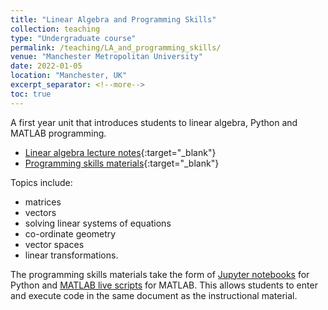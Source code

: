 ```yaml
---
title: "Linear Algebra and Programming Skills"
collection: teaching
type: "Undergraduate course"
permalink: /teaching/LA_and_programming_skills/
venue: "Manchester Metropolitan University"
date: 2022-01-05
location: "Manchester, UK"
excerpt_separator: <!--more-->
toc: true
---
```


A first year unit that introduces students to linear algebra, Python and MATLAB programming.

- [Linear algebra lecture notes](https://jonshiach.github.io/LA-book){:target="_blank"}
- [Programming skills materials](https://github.com/jonshiach/Programming_skills/archive/refs/heads/main.zip"){:target="_blank"}

<!--more-->

Topics include: 
- matrices
- vectors
- solving linear systems of equations
- co-ordinate geometry
- vector spaces
- linear transformations.


The programming skills materials take the form of [Jupyter notebooks](https://jupyter.org/) for Python and [MATLAB live scripts](https://uk.mathworks.com/help/matlab/live-scripts-and-functions.html) for MATLAB. This allows students to enter and execute code in the same document as the instructional material.